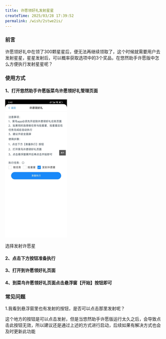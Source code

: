 ```yaml
---
title: 许愿领好礼发射星星
createTime: 2025/03/28 17:39:52
permalink: /wish/2stwe2is/
---
```


### 前言
许愿领好礼中在领了300颗星星后，便无法再继续领取了，这个时候就需要用户去发射星星，星星发射后，可以概率获取选项中的3个奖品，在悠然助手许愿版中怎么方便执行发射星星呢？

### 使用方式

#### 1、打开悠然助手许愿版菜鸟许愿领好礼管理页面
<img src="../../../public/images/renwu5.jpg" width="200"/>
  
  选择发射许愿星


#### 2、点击下方按钮准备执行

#### 3、打开到许愿领好礼页面

#### 4、到菜鸟许愿领好礼页面点击悬浮窗【开始】按钮即可

### 常见问题
1.我看到悬浮窗里也有发射的按钮，是否可以点击那里发射呢？
  
  这个地方的按钮是可以点击发射，但是当悠然助手许愿版运行太久之后，会导致点击此按钮无效，所以建议还是通过上述的方式进行启动，后续如果有解决方式也会及时更新此功能